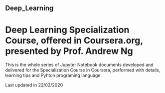 ## Deep_Learning
# Deep Learning Specialization Course, offered in Coursera.org, presented by Prof. Andrew Ng

This is the whole series of Jupyter Notebook documents developed and delivered for the Specialization Course in Coursera, 
performed with details, learning tips and Pyhton programing language.

Last updated in 22/02/2020
